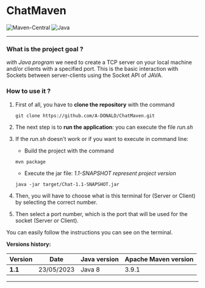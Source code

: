 # ChatMaven

<div align="left">

![Maven-Central](https://img.shields.io/badge/MavenCentral-3.9.1-success)
![Java](https://img.shields.io/badge/Java-17-red)

</div>

---

### What is the project goal ?

_with Java program_
we need to create a TCP server on your local machine and/or clients with a specified port.
This is the basic interaction with Sockets between server-clients using the Socket API of JAVA.

### How to use it ?

1. First of all, you have to **clone the repository** with the command
   ```
   git clone https://github.com/A-DONALD/ChatMaven.git
   ```

2. The next step is to **run the application**: you can execute the file _run.sh_

3. If the _run.sh_ doesn't work or if you want to execute in command line:

   - Build the project with the command
   ```
   mvn package
   ```
   
   - Execute the jar file: _1.1-SNAPSHOT represent project version_
   ```
   java -jar target/Chat-1.1-SNAPSHOT.jar
   ```

4. Then, you will have to choose what is this terminal for (Server or Client) by selecting the correct number.
5. Then select a port number, which is the port that will be used for the socket (Server or Client).

You can easily follow the instructions you can see on the terminal.


**Versions history:**

|      Version       |             Date            |         Java version         |     Apache Maven version    |
|--------------------|-----------------------------|------------------------------|-----------------------------|
| **1.1**            | 23/05/2023                  | Java 8                       | 3.9.1                       |

-----
